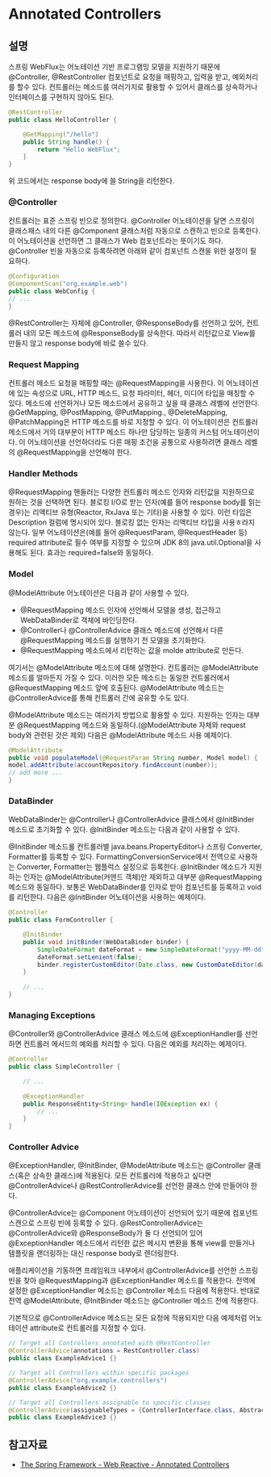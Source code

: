 # Annotated Controllers

## 설명
스프링 WebFlux는 어노테이션 기반 프로그램밍 모델을 지원하기 때문에 @Controller, @RestController 컴포넌트로 요청을 매핑하고, 입력을 받고, 예외처리를 할수 있다. 컨트롤러는 메소드를 여러가지로 활용할 수 있어서 클래스를 상속하거나 인터페이스를 구현하지 않아도 된다.
```java
@RestController
public class HelloController {

    @GetMapping("/hello")
    public String handle() {
        return "Hello WebFlux";
    }
}
```
위 코드에서는 response body에 쓸 String을 리턴한다.

### @Controller
컨트롤러는 표준 스프링 빈으로 정의한다. @Controller 어노테이션을 달면 스프링이 클래스패스 내의 다른 @Component 클래스처럼 자동으로 스캔하고 빈으로 등록한다. 이 어노테이션을 선언하면 그 클래스가 Web 컴포넌트라는 뜻이기도 하다.
@Controller 빈을 자동으로 등록하려면 아래와 같이 컴포넌트 스캔을 위한 설정이 필요하다.
```java
@Configuration
@ComponentScan("org.example.web")
public class WebConfig {
// ...
}
```
@RestController는 자체에 @Controller, @ResponseBody를 선언하고 있어, 컨트롤러 내의 모든 메소드에 @ResponseBody를 상속한다. 따라서 리턴값으로 View를 만들지 않고 response body에 바로 쓸수 있다.

### Request Mapping
컨트롤러 메소드 요청을 매핑할 때는 @RequestMapping을 사용한다. 이 어노테이션에 있는 속성으로 URL, HTTP 메소드, 요청 파라미터, 헤더, 미디어 타입을 매칭할 수 있다. 메소드에 선언하거나 모든 메소드에서 공유하고 싶을 때 클래스 레벨에 선언한다.
@GetMapping, @PostMapping, @PutMapping., @DeleteMapping, @PatchMapping은 HTTP 메소드를 바로 지정할 수 있다. 이 어노테이션은 컨트롤러 메소드에서 거의 대부분이 HTTP 메소드 하나만 담당하는 일종의 커스텀 어노테이션이다. 이 어노테이션을 선언하더라도 다른 매핑 조건을 공통으로 사용하려면 클래스 레벨의 @RequestMapping을 선언해야 한다.

### Handler Methods
@RequestMapping 핸들러는 다양한 컨트롤러 메소드 인자와 리턴값을 지원하므로 원하는 것을 선택하면 된다.
블로킹 I/O로 받는 인자(예를 들어 response body를 읽는 경우)는 리액티브 유형(Reactor, RxJava 또는 기타)을 사용할 수 있다. 이런 타입은 Description 컬럼에 명시되어 있다. 블로킹 없는 인자는 리액티브 타입을 사용ㅎ라지 않는다.
일부 어노테이션은(예를 들어 @RequestParam, @RequestHeader 등) required attribute로 필수 여부를 지정할 수 있으며 JDK 8의 java.util.Optional을 사용해도 된다. 효과는 required=false와 동일하다.

### Model
@ModelAttribute 어노테이션은 다음과 같이 사용할 수 있다.

- @RequestMapping 메소드 인자에 선언해서 모델을 생성, 접근하고 WebDataBinder로 객체에 바인딩한다.
- @Controller나 @ControllerAdvice 클래스 메소드에 선언해서 다른 @RequestMapping 메소드를 실행하기 전 모델을 초기화한다.
- @RequestMapping 메소드에서 리턴하는 값을 molde attribute로 만든다.

여기서는 @ModelAttribute 메소드에 대해 설명한다. 컨트롤러는 @ModelAttribute 메소드를 얼마든지 가질 수 있다. 이러한 모든 메소드는 동일한 컨트롤러에서 @RequestMapping 메소드 앞에 호출된다. @ModelAttribute 메소드는 @ControllerAdvice를 통해 컨트롤러 간에 공유할 수도 있다.

@ModelAttribute 메소드는 여러가지 방법으로 활용할 수 있다. 지원하는 인자는 대부분 @RequestMapping 메소드와 동일하다.(@ModelAttribute 자체와 request body와 관련된 것은 제외)
다음은 @ModelAttribute 메소드 사용 예제이다.
```java
@ModelAttribute
public void populateModel(@RequestParam String number, Model model) {
model.addAttribute(accountRepository.findAccount(number));
// add more ...
}
```

### DataBinder
WebDataBinder는 @Controller나 @ControllerAdvice 클래스에서 @InitBinder 메소드로 초기화할 수 있다.
@InitBinder 메소드는 다음과 같이 사용할 수 있다.

@InitBinder 메소드롤 컨트롤러별 java.beans.PropertyEditor나 스프링 Converter, Formatter를 등록할 수 있다.
FormattingConversionService에서 전역으로 사용하는 Converter, Formatter는 웹플럭스 설정으로 등록한다.
@InitBinder 메소드가 지원하는 인자는 @ModelAttribute(커맨드 객체)만 제외하고 대부분 @RequestMapping 메소드와 동일하다.
보통은 WebDataBinder를 인자로 받아 컴포넌트를 등록하고 void를 리턴한다. 다음은 @InitBinder 어노테이션을 사용하는 예제이다.

```java
@Controller
public class FormController {

    @InitBinder
    public void initBinder(WebDataBinder binder) {
        SimpleDateFormat dateFormat = new SimpleDateFormat("yyyy-MM-dd");
        dateFormat.setLenient(false);
        binder.registerCustomEditor(Date.class, new CustomDateEditor(dateFormat, false));
    }
 
    // ...
}
```

### Managing Exceptions
@Controller와 @ControllerAdvice 클래스 메소드에 @ExceptionHandler를 선언하면 컨트롤러 메서드의 예외를 처리할 수 있다. 다음은 예외를 처리하는 예제이다.

```java
@Controller
public class SimpleController {

    // ...
 
    @ExceptionHandler
    public ResponseEntity<String> handle(IOException ex) {
        // ...
    }
}
```

### Controller Advice
@ExceptionHandler, @InitBinder, @ModelAttribute 메소드는 @Controller 클래스(혹은 상속한 클래스)에 적용된다.
모든 컨트롤러에 적용하고 싶다면 @ControllerAdvice나 @RestControllerAdvice를 선언한 클래스 안에 만들어야 한다.

@ControllerAdvice는 @Component 어노테이션이 선언되어 있기 때문에 컴포넌트 스캔으로 스프링 빈에 등록할 수 있다.
@RestControllerAdvice는 @ControllerAdvice와 @ResponseBody가 둘 다 선언되어 있어 @ExceptionHandler 메소드에서 리턴한 값은 메시지 변환을 통해 view를 만들거나 템플릿을 랜더링하는 대신 response body로 렌더링한다.

애플리케이션을 기동하면 프레임워크 내부에서 @ControllerAdvice를 선언한 스프링 빈을 찾아 @RequestMapping과 @ExceptionHandler 메소드를 적용한다.
전역에 설정한 @ExceptionHandler 메소드는 @Controller 메소드 다음에 적용한다. 반대로 전역 @ModelAttribute, @InitBinder 메소드는 @Controller 메소드 전에 적용한다.

기본적으로 @ControllerAdvice 메소드는 모든 요청에 적용되지만 다음 예제처럼 어노테이션 attribute로 컨트롤러를 지정할 수 있다.

```java
// Target all Controllers annotated with @RestController
@ControllerAdvice(annotations = RestController.class)
public class ExampleAdvice1 {}

// Target all Controllers within specific packages
@ControllerAdvice("org.example.controllers")
public class ExampleAdvice2 {}

// Target all Controllers assignable to specific classes
@ControllerAdvice(assignableTypes = {ControllerInterface.class, AbstractController.class})
public class ExampleAdvice3 {}
```

## 참고자료
- [The Spring Framework - Web Reactive - Annotated Controllers](https://docs.spring.io/spring-framework/docs/5.3.27/reference/html/web-reactive.html#webflux-controller)